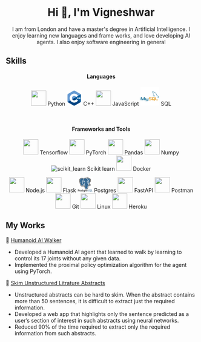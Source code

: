 <h1 align="center">Hi 👋, I'm Vigneshwar</h1>
<p align="center">I am from London and have a master's degree in Artificial Intelligence. I enjoy learning new languages and frame works, and love developing AI agents. I also enjoy software engineering in general</p>

## Skills

<h4 align="center">Languages</h4>

<p align="center">
<img src="https://www.vectorlogo.zone/logos/python/python-icon.svg" width="40" height="40"/> Python
 <img src="https://raw.githubusercontent.com/devicons/devicon/master/icons/cplusplus/cplusplus-original.svg" alt="cplusplus" width="40" height="40"/> C++
 <img src="https://upload.vectorlogo.zone/logos/javascript/images/239ec8a4-163e-4792-83b6-3f6d96911757.svg" width="40" height="40"/> JavaScript
 <img src="https://raw.githubusercontent.com/devicons/devicon/master/icons/mysql/mysql-original-wordmark.svg" alt="mysql" width="50" height="50"/> SQL
</p> 

<br>

<h4 align="center">Frameworks and Tools</h4>

<p align="center">
<img src="https://www.vectorlogo.zone/logos/tensorflow/tensorflow-icon.svg" width="40" height="40"/> Tensorflow
<img src="https://www.vectorlogo.zone/logos/pytorch/pytorch-icon.svg" width="40" height="40"/> PyTorch
<img src="https://pandas.pydata.org/static/img/pandas_mark.svg" width="40" height="40"/> Pandas 
<img src="https://www.vectorlogo.zone/logos/numpy/numpy-icon.svg" width="40" height="40"/> Numpy 
<img src="https://upload.wikimedia.org/wikipedia/commons/0/05/Scikit_learn_logo_small.svg" alt="scikit_learn" width="40" height="40"/> Scikit learn 
<img src="https://www.vectorlogo.zone/logos/docker/docker-icon.svg" width="40" height="40"/> Docker 
 </p>
 
 <p align="center">
<img src="https://www.vectorlogo.zone/logos/nodejs/nodejs-icon.svg" width="40" height="40"/> Node.js 
<img src="https://www.vectorlogo.zone/logos/pocoo_flask/pocoo_flask-icon.svg" width="40" height="40"/> Flask 
<img src="https://raw.githubusercontent.com/devicons/devicon/master/icons/postgresql/postgresql-original-wordmark.svg" alt="postgresql" width="40" height="40"/> Postgres 
<img src="https://cdn.worldvectorlogo.com/logos/fastapi-1.svg" width="40" height="40"/> FastAPI 
<img src="https://www.vectorlogo.zone/logos/getpostman/getpostman-icon.svg" width="40" height="40"/> Postman 
<img src="https://www.vectorlogo.zone/logos/github/github-tile.svg" width="40" height="40"/> Git  
<img src="https://www.vectorlogo.zone/logos/linux/linux-icon.svg" width="40" height="40"/> Linux 
<img src="https://www.vectorlogo.zone/logos/heroku/heroku-icon.svg" width="40" height="40"/> Heroku 
</p>

## My Works

🤖 [Humanoid AI Walker](https://github.com/iamvigneshwars/ai-walkers-ppo-pytorch)
 * Developed a Humanoid AI agent that learned to walk by learning to control its 17 joints without any given data. 
 * Implemented the proximal policy optimization algorithm for the agent using PyTorch.
 
👀 [Skim Unstructured Litrature Abstracts](https://github.com/iamvigneshwars/skim-unstructured-medical-abstracts)
 * Unstructured abstracts can be hard to skim. When the abstract contains more than 50 sentences, it is difficult to extract just the required information.
 * Developed a web app that highlights only the sentence predicted as a user’s section of interest in such abstracts using neural networks.
 * Reduced 90% of the time required to extract only the required information from such abstracts. 
